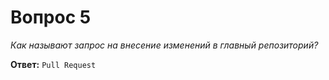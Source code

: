 # Вопрос 5

*Как называют запрос на внесение изменений в главный репозиторий?*


**Ответ:** `Pull Request`
